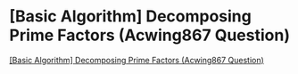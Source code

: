 # [Basic Algorithm] Decomposing Prime Factors (Acwing867 Question)
[[Basic Algorithm] Decomposing Prime Factors (Acwing867 Question)](https://aiwithcloud.com/2022/09/16/basic_algorithm_decomposing_prime_factors_acwing867_question/)